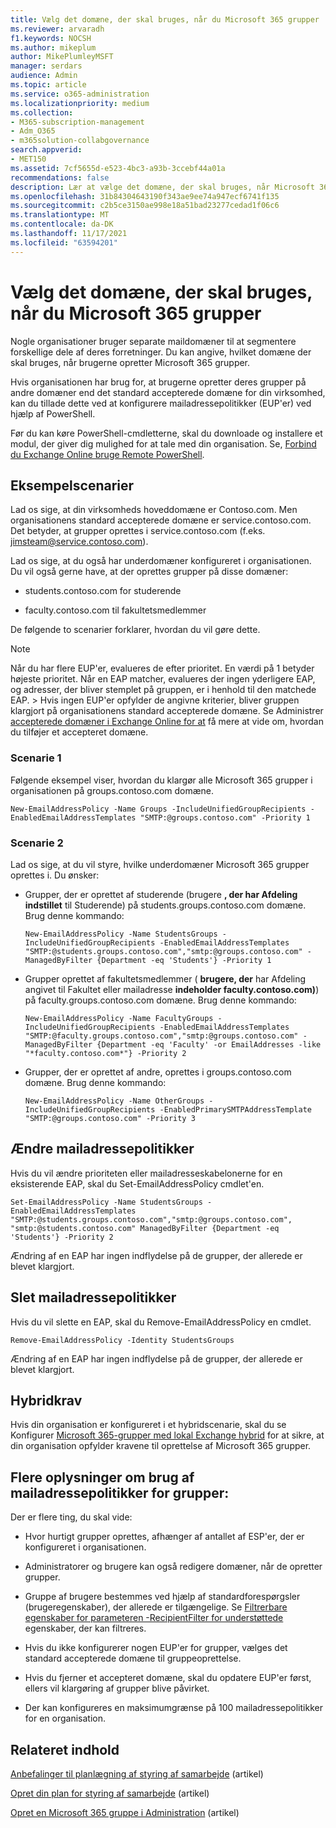 ```yaml
---
title: Vælg det domæne, der skal bruges, når du Microsoft 365 grupper
ms.reviewer: arvaradh
f1.keywords: NOCSH
ms.author: mikeplum
author: MikePlumleyMSFT
manager: serdars
audience: Admin
ms.topic: article
ms.service: o365-administration
ms.localizationpriority: medium
ms.collection:
- M365-subscription-management
- Adm_O365
- m365solution-collabgovernance
search.appverid:
- MET150
ms.assetid: 7cf5655d-e523-4bc3-a93b-3ccebf44a01a
recommendations: false
description: Lær at vælge det domæne, der skal bruges, når Microsoft 365 grupper, ved at konfigurere mailadressepolitikker ved hjælp af PowerShell.
ms.openlocfilehash: 31b84304643190f343ae9ee74a947ecf6741f135
ms.sourcegitcommit: c2b5ce3150ae998e18a51bad23277cedad1f06c6
ms.translationtype: MT
ms.contentlocale: da-DK
ms.lasthandoff: 11/17/2021
ms.locfileid: "63594201"
---
```

# <a name="choose-the-domain-to-use-when-creating-microsoft-365-groups"></a>Vælg det domæne, der skal bruges, når du Microsoft 365 grupper

Nogle organisationer bruger separate maildomæner til at segmentere forskellige dele af deres forretninger. Du kan angive, hvilket domæne der skal bruges, når brugerne opretter Microsoft 365 grupper.
  
Hvis organisationen har brug for, at brugerne opretter deres grupper på andre domæner end det standard accepterede domæne for din virksomhed, kan du tillade dette ved at konfigurere mailadressepolitikker (EUP'er) ved hjælp af PowerShell.

Før du kan køre PowerShell-cmdletterne, skal du downloade og installere et modul, der giver dig mulighed for at tale med din organisation. Se, [Forbind du Exchange Online bruge Remote PowerShell](/powershell/exchange/connect-to-exchange-online-powershell).

## <a name="example-scenarios"></a>Eksempelscenarier

Lad os sige, at din virksomheds hoveddomæne er Contoso.com. Men organisationens standard accepterede domæne er service.contoso.com. Det betyder, at grupper oprettes i service.contoso.com (f.eks. jimsteam@service.contoso.com).
  
Lad os sige, at du også har underdomæner konfigureret i organisationen. Du vil også gerne have, at der oprettes grupper på disse domæner:
  
- students.contoso.com for studerende
    
- faculty.contoso.com til fakultetsmedlemmer
    
De følgende to scenarier forklarer, hvordan du vil gøre dette.

> [!NOTE]
> Når du har flere EUP'er, evalueres de efter prioritet. En værdi på 1 betyder højeste prioritet. Når en EAP matcher, evalueres der ingen yderligere EAP, og adresser, der bliver stemplet på gruppen, er i henhold til den matchede EAP. > Hvis ingen EUP'er opfylder de angivne kriterier, bliver gruppen klargjort på organisationens standard accepterede domæne. Se Administrer [accepterede domæner i Exchange Online for at](/exchange/mail-flow-best-practices/manage-accepted-domains/manage-accepted-domains) få mere at vide om, hvordan du tilføjer et accepteret domæne.
  
### <a name="scenario-1"></a>Scenarie 1

Følgende eksempel viser, hvordan du klargør alle Microsoft 365 grupper i organisationen på groups.contoso.com domæne.
  
```
New-EmailAddressPolicy -Name Groups -IncludeUnifiedGroupRecipients -EnabledEmailAddressTemplates "SMTP:@groups.contoso.com" -Priority 1
```

### <a name="scenario-2"></a>Scenarie 2

Lad os sige, at du vil styre, hvilke underdomæner Microsoft 365 grupper oprettes i. Du ønsker:
  
- Grupper, der er oprettet af studerende (brugere **, der har Afdeling** **indstillet** til Studerende) på students.groups.contoso.com domæne. Brug denne kommando:
    
  ```
  New-EmailAddressPolicy -Name StudentsGroups -IncludeUnifiedGroupRecipients -EnabledEmailAddressTemplates "SMTP:@students.groups.contoso.com","smtp:@groups.contoso.com" -ManagedByFilter {Department -eq 'Students'} -Priority 1
  ```

- Grupper oprettet af fakultetsmedlemmer ( **brugere, der** har Afdeling angivet til Fakultet eller mailadresse **indeholder faculty.contoso.com)**) på faculty.groups.contoso.com domæne. Brug denne kommando:
    
  ```
  New-EmailAddressPolicy -Name FacultyGroups -IncludeUnifiedGroupRecipients -EnabledEmailAddressTemplates "SMTP:@faculty.groups.contoso.com","smtp:@groups.contoso.com" -ManagedByFilter {Department -eq 'Faculty' -or EmailAddresses -like "*faculty.contoso.com*"} -Priority 2
  ```

- Grupper, der er oprettet af andre, oprettes i groups.contoso.com domæne. Brug denne kommando:
    
  ```
  New-EmailAddressPolicy -Name OtherGroups -IncludeUnifiedGroupRecipients -EnabledPrimarySMTPAddressTemplate "SMTP:@groups.contoso.com" -Priority 3
  ```

## <a name="change-email-address-policies"></a>Ændre mailadressepolitikker

Hvis du vil ændre prioriteten eller mailadresseskabelonerne for en eksisterende EAP, skal du Set-EmailAddressPolicy cmdlet'en.
  
```
Set-EmailAddressPolicy -Name StudentsGroups -EnabledEmailAddressTemplates "SMTP:@students.groups.contoso.com","smtp:@groups.contoso.com", "smtp:@students.contoso.com" ManagedByFilter {Department -eq 'Students'} -Priority 2

```

Ændring af en EAP har ingen indflydelse på de grupper, der allerede er blevet klargjort.
  
## <a name="delete-email-address-policies"></a>Slet mailadressepolitikker

Hvis du vil slette en EAP, skal du Remove-EmailAddressPolicy en cmdlet.
  
```
Remove-EmailAddressPolicy -Identity StudentsGroups
```

Ændring af en EAP har ingen indflydelse på de grupper, der allerede er blevet klargjort.
  
## <a name="hybrid-requirements"></a>Hybridkrav

Hvis din organisation er konfigureret i et hybridscenarie, skal du se Konfigurer [Microsoft 365-grupper med lokal Exchange hybrid](/exchange/hybrid-deployment/set-up-microsoft-365-groups) for at sikre, at din organisation opfylder kravene til oprettelse af Microsoft 365 grupper. 
  
## <a name="additional-info-about-using-email-address-policies-groups"></a>Flere oplysninger om brug af mailadressepolitikker for grupper:

Der er flere ting, du skal vide:
  
- Hvor hurtigt grupper oprettes, afhænger af antallet af ESP'er, der er konfigureret i organisationen.
    
- Administratorer og brugere kan også redigere domæner, når de opretter grupper.
    
- Gruppe af brugere bestemmes ved hjælp af standardforespørgsler (brugeregenskaber), der allerede er tilgængelige. Se [Filtrerbare egenskaber for parameteren -RecipientFilter for understøttede](/powershell/exchange/recipientfilter-properties) egenskaber, der kan filtreres. 
    
- Hvis du ikke konfigurerer nogen EUP'er for grupper, vælges det standard accepterede domæne til gruppeoprettelse.
    
- Hvis du fjerner et accepteret domæne, skal du opdatere EUP'er først, ellers vil klargøring af grupper blive påvirket.
    
- Der kan konfigureres en maksimumgrænse på 100 mailadressepolitikker for en organisation.
    
## <a name="related-content"></a>Relateret indhold

[Anbefalinger til planlægning af styring af samarbejde](collaboration-governance-overview.md#collaboration-governance-planning-recommendations) (artikel)

[Opret din plan for styring af samarbejde](collaboration-governance-first.md) (artikel)

[Opret en Microsoft 365 gruppe i Administration](../admin/create-groups/create-groups.md) (artikel)